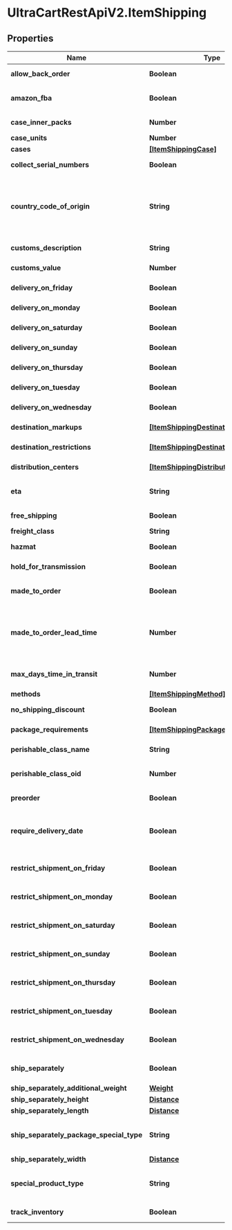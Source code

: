 # UltraCartRestApiV2.ItemShipping

## Properties
Name | Type | Description | Notes
------------ | ------------- | ------------- | -------------
**allow_back_order** | **Boolean** | Allow back order | [optional] 
**amazon_fba** | **Boolean** | Fulfillment by Amazon.com | [optional] 
**case_inner_packs** | **Number** | Case inner packs | [optional] 
**case_units** | **Number** | Case units | [optional] 
**cases** | [**[ItemShippingCase]**](ItemShippingCase.md) | Cases | [optional] 
**collect_serial_numbers** | **Boolean** | This item is on pre-order | [optional] 
**country_code_of_origin** | **String** | Country code of origin for customs forms.  (ISO-3166 two letter code) | [optional] 
**customs_description** | **String** | Customs description | [optional] 
**customs_value** | **Number** | Customs value | [optional] 
**delivery_on_friday** | **Boolean** | Delivery on Friday | [optional] 
**delivery_on_monday** | **Boolean** | Delivery on Monday | [optional] 
**delivery_on_saturday** | **Boolean** | Delivery on Saturday | [optional] 
**delivery_on_sunday** | **Boolean** | Delivery on Sunday | [optional] 
**delivery_on_thursday** | **Boolean** | Delivery on Thursday | [optional] 
**delivery_on_tuesday** | **Boolean** | Delivery on Tuesday | [optional] 
**delivery_on_wednesday** | **Boolean** | Delivery on Wednesday | [optional] 
**destination_markups** | [**[ItemShippingDestinationMarkup]**](ItemShippingDestinationMarkup.md) | Destination markups | [optional] 
**destination_restrictions** | [**[ItemShippingDestinationRestriction]**](ItemShippingDestinationRestriction.md) | Destination restrictions | [optional] 
**distribution_centers** | [**[ItemShippingDistributionCenter]**](ItemShippingDistributionCenter.md) | Distribution centers | [optional] 
**eta** | **String** | Estimated time of arrival | [optional] 
**free_shipping** | **Boolean** | Qualifies for free shipping | [optional] 
**freight_class** | **String** | Freight class | [optional] 
**hazmat** | **Boolean** | Hazardous material | [optional] 
**hold_for_transmission** | **Boolean** | Hold for transmission | [optional] 
**made_to_order** | **Boolean** | True if this item is made to order | [optional] 
**made_to_order_lead_time** | **Number** | Number of days lead time it takes to make the item before ite can ship | [optional] 
**max_days_time_in_transit** | **Number** | Maximum days allowed in transit | [optional] 
**methods** | [**[ItemShippingMethod]**](ItemShippingMethod.md) | Methods | [optional] 
**no_shipping_discount** | **Boolean** | No shipping discounts | [optional] 
**package_requirements** | [**[ItemShippingPackageRequirement]**](ItemShippingPackageRequirement.md) | Package requirements | [optional] 
**perishable_class_name** | **String** | Perishable class name | [optional] 
**perishable_class_oid** | **Number** | Perishable class object identifier | [optional] 
**preorder** | **Boolean** | This item is on pre-order | [optional] 
**require_delivery_date** | **Boolean** | True to require customer to select a delivery date | [optional] 
**restrict_shipment_on_friday** | **Boolean** | Restrict shipment on Friday | [optional] 
**restrict_shipment_on_monday** | **Boolean** | Restrict shipment on Monday | [optional] 
**restrict_shipment_on_saturday** | **Boolean** | Restrict shipment on Saturday | [optional] 
**restrict_shipment_on_sunday** | **Boolean** | Restrict shipment on Sunday | [optional] 
**restrict_shipment_on_thursday** | **Boolean** | Restrict shipment on Thursday | [optional] 
**restrict_shipment_on_tuesday** | **Boolean** | Restrict shipment on Tuesday | [optional] 
**restrict_shipment_on_wednesday** | **Boolean** | Restrict shipment on Wednesday | [optional] 
**ship_separately** | **Boolean** | Ship this item in a separate box | [optional] 
**ship_separately_additional_weight** | [**Weight**](Weight.md) |  | [optional] 
**ship_separately_height** | [**Distance**](Distance.md) |  | [optional] 
**ship_separately_length** | [**Distance**](Distance.md) |  | [optional] 
**ship_separately_package_special_type** | **String** | Ship separately package special type | [optional] 
**ship_separately_width** | [**Distance**](Distance.md) |  | [optional] 
**special_product_type** | **String** | Special product type (USPS Media Mail) | [optional] 
**track_inventory** | **Boolean** | Track inventory | [optional] 


